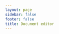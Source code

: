 ```yaml
---
layout: page
sidebar: false
footer: false
title: Document editor
---
```


<script setup>
import { ref, onMounted, onUnmounted } from 'vue';
import ExampleHeader from '../.vitepress/theme/ExampleHeader.vue';

const toolbarItems = [
  'undo',
  'redo',
  '|',
  'heading',
  'fontFamily',
  'fontSize',
  '|',
  'formatPainter',
  'removeFormat',
  'bold',
  'moreStyle',
  '|',
  'fontColor',
  'highlight',
  '|',
  'numberedList',
  'bulletedList',
  'checklist',
  '|',
  'alignLeft',
  'alignCenter',
  'alignRight',
  'alignJustify',
  '|',
  'increaseIndent',
  'decreaseIndent',
  '|',
  'image',
  'link',
  'codeBlock',
  'blockQuote',
  'hr',
];

const mainRef = ref(null);
const toolbarRef = ref(null);
const contentRef = ref(null);

onMounted(() => {
  window.LAKE_LANGUAGE = localStorage.getItem('lake-example-language') ?? 'en-US';
  mainRef.value.dir = localStorage.getItem('lake-example-direction') ?? 'ltr';
  if (window.editor) {
    window.editor.unmount();
  }
  import('lakelib').then(module => {
    const { Editor, Toolbar, Utils } = module;
    const toolbar = new Toolbar({
      root: toolbarRef.value,
      items: toolbarItems,
    });
    const editor = new Editor({
      root: contentRef.value,
      toolbar,
      value: window.defaultValue || '',
    });
    editor.render();
    window.editor = editor;
  });
  document.body.style.backgroundColor = '#0000000d';
});
onUnmounted(() => {
  if (window.editor) {
    window.editor.unmount();
    window.editor = null;
  }
  document.body.style.backgroundColor = '';
});
</script>

<div class="vp-raw">
  <div :class="$style.editor" ref="mainRef">
    <div :class="$style.toolbar" ref="toolbarRef"></div>
    <div :class="$style.content" ref="contentRef"></div>
  </div>
</div>

<style module>
.editor {
  box-sizing: border-box;
  padding: 0;
  margin: 0 auto;
  max-width: none;
  min-width: 300px;
}
.toolbar {
  position: fixed;
  top: 64px;
  width: 100%;
  padding: 6px 0;
  border-bottom: 1px solid #d9d9d9;
  background-color: #fff;
  z-index: 1;
}
.content {
  height: auto;
  min-height: 800px;
  overflow: visible;
  margin: 76px auto 28px auto;
  max-width: 1000px;
  border: 1px solid #d9d9d9;
  background-color: #fff;
}
</style>

